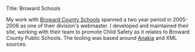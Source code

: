 Title: Broward Schools

My work with [Broward County Schools](http://www.browardschools.com) spanned a two
year period in 2005-2006 as one of their division's webmaster.  I developed and maintained
their site, working with their team to promote Child Safety as it relates to Broward County
Public Schools.  The tooling was based around
[Anakia](http://velocity.apache.org/engine/devel/anakia.html) and XML sources.


